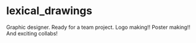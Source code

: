# lexical_drawings
Graphic designer. Ready for a team project. Logo making!! Poster making!! And exciting collabs!
